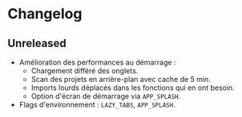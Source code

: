 # Changelog

## Unreleased
- Amélioration des performances au démarrage :
  - Chargement différé des onglets.
  - Scan des projets en arrière-plan avec cache de 5 min.
  - Imports lourds déplacés dans les fonctions qui en ont besoin.
  - Option d'écran de démarrage via `APP_SPLASH`.
- Flags d'environnement : `LAZY_TABS`, `APP_SPLASH`.
